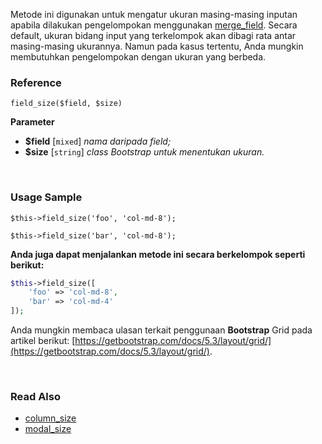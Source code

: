 Metode ini digunakan untuk mengatur ukuran masing-masing inputan apabila dilakukan pengelompokan menggunakan [merge_field](./merge_field). Secara default, ukuran bidang input yang terkelompok akan dibagi rata antar masing-masing ukurannya. Namun pada kasus tertentu, Anda mungkin membutuhkan pengelompokan dengan ukuran yang berbeda.

### Reference
`field_size($field, $size)`

**Parameter**
* **$field** [`mixed`] *nama daripada field;*
* **$size** [`string`] *class Bootstrap untuk menentukan ukuran.*

&nbsp;

### Usage Sample
`$this->field_size('foo', 'col-md-8');`

`$this->field_size('bar', 'col-md-8');`

**Anda juga dapat menjalankan metode ini secara berkelompok seperti berikut:**
```php
$this->field_size([
    'foo' => 'col-md-8',
    'bar' => 'col-md-4'
]);
```

Anda mungkin membaca ulasan terkait penggunaan **Bootstrap** Grid pada artikel berikut:
[https://getbootstrap.com/docs/5.3/layout/grid/](https://getbootstrap.com/docs/5.3/layout/grid/).

&nbsp;

### Read Also
* [column_size](./column_size)
* [modal_size](./modal_size)
